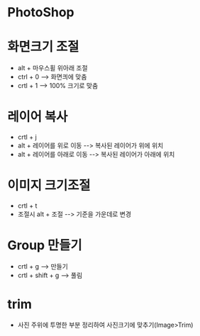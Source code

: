 # PhotoShop

# 화면크기 조절 
- alt + 마우스휠 위아래 조절
- ctrl + 0 --> 화면킈에 맞춤
- crtl + 1 --> 100% 크기로 맞춤

# 레이어 복사
- crtl + j 
- alt + 레이어를 위로 이동 --> 복사된 레이어가 위에 위치
- alt + 레이어를 아래로 이동 --> 복사된 레이어가 아래에 위치

# 이미지 크기조절
- crtl + t
- 조절시 alt + 조절 --> 기준을 가운데로 변경

# Group 만들기
- crtl + g --> 만들기
- crtl + shift + g --> 풀림

# trim
- 사진 주위에 투명한 부분 정리하여 사진크기에 맞추기(Image>Trim)
